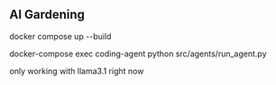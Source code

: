 ## AI Gardening

docker compose up --build

docker-compose exec coding-agent python src/agents/run_agent.py

only working with llama3.1 right now